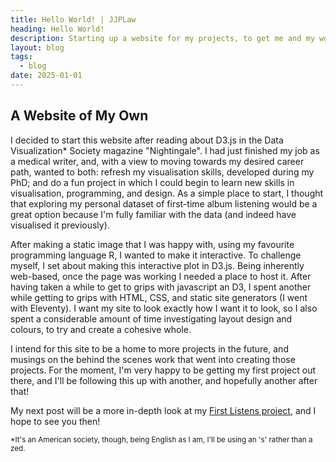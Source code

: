```yaml
---
title: Hello World! | JJPLaw
heading: Hello World!
description: Starting up a website for my projects, to get me and my work out there into the world.
layout: blog
tags:
  - blog
date: 2025-01-01
---
```

## A Website of My Own

I decided to start this website after reading about D3.js in the Data Visualization* Society magazine "Nightingale". I had just finished my job as a medical writer, and, with a view to moving towards my desired career path, wanted to both: refresh my visualisation skills, developed during my PhD; and do a fun project in which I could begin to learn new skills in visualisation, programming, and design. As a simple place to start, I thought that exploring my personal dataset of first-time album listening would be a great option because I'm fully familiar with the data (and indeed have visualised it previously). 

After making a static image that I was happy with, using my favourite programming language R, I wanted to make it interactive. To challenge myself, I set about making this interactive plot in D3.js. Being inherently web-based, once the page was working I needed a place to host it. After having taken a while to get to grips with javascript an D3, I spent another while getting to grips with HTML, CSS, and static site generators (I went with Eleventy). I want my site to look exactly how I want it to look, so I also spent a considerable amount of time investigating layout design and colours, to try and create a cohesive whole. 

I intend for this site to be a home to more projects in the future, and musings on the behind the scenes work that went into creating those projects. For the moment, I'm very happy to be getting my first project out there, and I'll be following this up with another, and hopefully another after that!

My next post will be a more in-depth look at my [First Listens project](/projects/first-listens), and I hope to see you then!

<small>*It's an American society, though, being English as I am, I'll be using an 's' rather than a zed.</small>